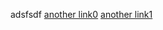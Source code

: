 adsfsdf
[another link0](_posts/2022-09-30-a-post.md)
[another link1](../test-blog/_posts/2022-09-29-test-post.md)
